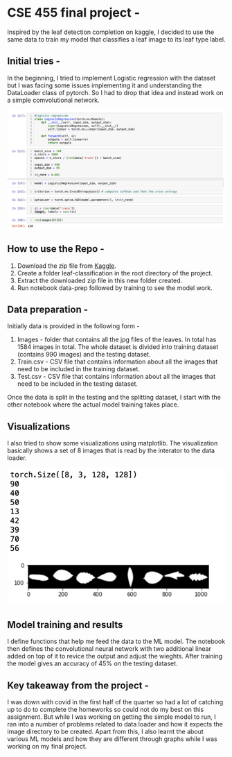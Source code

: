 # CSE 455 final project - 
Inspired by the leaf detection completion on kaggle, I decided to use the same data to train my model that classifies a leaf image to its leaf type label. 

## Initial tries - 
In the beginning, I tried to implement Logistic regression with the dataset but I was facing some issues implementing it and understanding the DataLoader class of pytorch. So I had to drop that idea and instead work on a simple comvolutional network. 

![Visualization](assets/Logistic.jpg)

## How to use the Repo - 
1. Download the zip file from [Kaggle](https://www.kaggle.com/c/leaf-classification/data).
2. Create a folder leaf-classification in the root directory of the project. 
3. Extract the downloaded zip file in this new folder created. 
4. Run notebook data-prep followed by training to see the model work. 

## Data preparation - 
Initially data is provided in the following form - 
1. Images - folder that contains all the jpg files of the leaves. In total has 1584 images in total. The whole dataset is divided into training dataset (contains 990 images) and the testing dataset.  
2. Train.csv - CSV file that contains information about all the images that need to be included in the training dataset. 
3. Test.csv - CSV file that contains information about all the images that need to be included in the testing dataset. 

Once the data is split in the testing and the splitting dataset, I start with the other notebook where the actual model training takes place. 


## Visualizations
 I also tried to show some visualizations using matplotlib. The visualization basically shows a set of 8 images that is read by the interator to the data loader.

![Visualization](assets/visualization.jpg)

## Model training and results
I define functions that help me feed the data to the ML model. The notebook then defines the convolutional neural network with two additional linear added on top of it to revice the output and adjust the wieghts. After training the model gives an accuracy of 45% on the testing dataset. 


## Key takeaway from the project - 
I was down with covid in the first half of the quarter so had a lot of catching up to do to complete the homeworks so could not do my best on this assignment. But while I was working on getting the simple model to run, I ran into a number of problems related to data loader and how it expects the image directory to be created. Apart from this, I also learnt the about various ML models and how they are different through graphs while I was working on my final project.  

